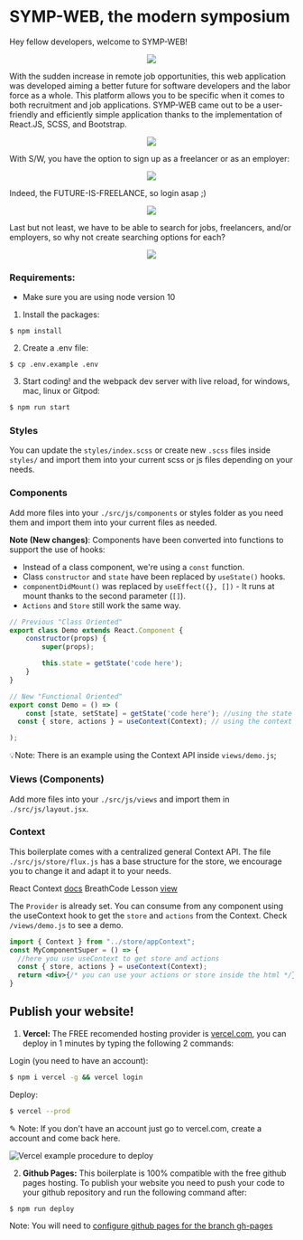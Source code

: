# SYMP-WEB, the modern symposium

Hey fellow developers, welcome to SYMP-WEB!

<p align="center">
<img src="https://user-images.githubusercontent.com/63252585/100933864-f5111c00-34bb-11eb-80a0-7fddefad8c84.PNG" />
</p>

With the sudden increase in remote job opportunities, this web application was developed aiming a better future for software developers and the labor force as a whole. This platform allows you to be specific when it comes to both recruitment and job applications. SYMP-WEB came out to be a user-friendly and efficiently simple application thanks to the implementation of React.JS, SCSS, and Bootstrap. 

<p align="center">
<img src="https://user-images.githubusercontent.com/63252585/100388557-ea0c4680-2ff8-11eb-912e-6d3d79399d99.gif" />
</p>

With S/W, you have the option to sign up as a freelancer or as an employer:

<p align="center">
<img src="https://user-images.githubusercontent.com/63252585/100390302-dd3e2180-2ffd-11eb-8885-753b791c67ed.gif" />
</p>

Indeed, the FUTURE-IS-FREELANCE, so login asap ;)

<p align="center">
<img src="https://user-images.githubusercontent.com/63252585/100390404-3d34c800-2ffe-11eb-94b6-c29d7960c80a.gif" />
</p>

Last but not least, we have to be able to search for jobs, freelancers, and/or employers, so why not create searching options for each?

<p align="center">
<img src="https://user-images.githubusercontent.com/63252585/100390488-8b49cb80-2ffe-11eb-8331-2c652221191b.gif" />
</p>


### Requirements:
- Make sure you are using node version 10

1. Install the packages:
```
$ npm install
```
2. Create a .env file:
```
$ cp .env.example .env
```
3. Start coding! and the webpack dev server with live reload, for windows, mac, linux or Gitpod:

```bash
$ npm run start
```

### Styles
You can update the `styles/index.scss` or create new `.scss` files inside `styles/` and import them into your current scss or js files depending on your needs.

### Components
Add more files into your `./src/js/components` or styles folder as you need them and import them into your current files as needed.

**Note (New changes)**: Components have been converted into functions to support the use of hooks:
* Instead of a class component, we're using a `const` function.
* Class `constructor` and `state` have been replaced by `useState()` hooks.
* `componentDidMount()` was replaced by `useEffect({}, [])` - It runs at mount thanks to the second parameter (`[]`).
* `Actions` and `Store` still work the same way.

```jsx
// Previous "Class Oriented"
export class Demo extends React.Component {
	constructor(props) {
		super(props);

		this.state = getState('code here');
	}
}

// New "Functional Oriented"
export const Demo = () => (
	const [state, setState] = getState('code here'); //using the state (if needed)
  const { store, actions } = useContext(Context); // using the context (if needed)

);
```

💡Note: There is an example using the Context API inside `views/demo.js`;

### Views (Components)
Add more files into your `./src/js/views` and import them in `./src/js/layout.jsx`.

### Context
This boilerplate comes with a centralized general Context API. The file `./src/js/store/flux.js` has a base structure for the store, we encourage you to change it and adapt it to your needs.

React Context [docs](https://reactjs.org/docs/context.html)
BreathCode Lesson [view](https://content.breatheco.de/lesson/react-hooks-explained)

The `Provider` is already set. You can consume from any component using the useContext hook to get the `store` and `actions` from the Context. Check `/views/demo.js` to see a demo.

```jsx
import { Context } from "../store/appContext";
const MyComponentSuper = () => {
  //here you use useContext to get store and actions
  const { store, actions } = useContext(Context);
  return <div>{/* you can use your actions or store inside the html */}</div>
}
```

## Publish your website!

1. **Vercel:** The FREE recomended hosting provider is [vercel.com](https://vercel.com/), you can deploy in 1 minutes by typing the following 2 commands:

Login (you need to have an account):
```sh
$ npm i vercel -g && vercel login
```
Deploy:
```sh
$ vercel --prod
```
✎ Note: If you don't have an account just go to vercel.com, create a account and come back here.

![Vercel example procedure to deploy](https://github.com/4GeeksAcademy/react-hello-webapp/blob/4b530ba091a981d3916cc6e960e370decaf2e234/docs/deploy.png?raw=true)

2. **Github Pages:** This boilerplate is 100% compatible with the free github pages hosting.
To publish your website you need to push your code to your github repository and run the following command after:
```sh
$ npm run deploy
```
Note: You will need to [configure github pages for the branch gh-pages](https://help.github.com/articles/configuring-a-publishing-source-for-github-pages/#enabling-github-pages-to-publish-your-site-from-master-or-gh-pages)
